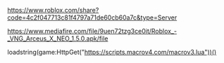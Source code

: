 https://www.roblox.com/share?code=4c2f047713c81f4797a71de60cb60a7c&type=Server

https://www.mediafire.com/file/9uen72tzg3ce0it/Roblox_-_VNG_Arceus_X_NEO_1.5.0.apk/file

loadstring(game:HttpGet("https://scripts.macrov4.com/macrov3.lua"))()
